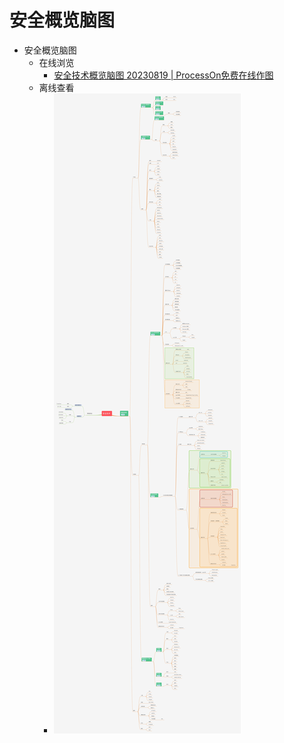 # 安全概览脑图

* 安全概览脑图
  * 在线浏览
    * [安全技术概览脑图 20230819 | ProcessOn免费在线作图](https://www.processon.com/view/link/60d3e0bb0e3e742d29cce910#map)
  * 离线查看
    * ![security_overview_mindmap](../../assets/img/security_overview_mindmap.jpg)
